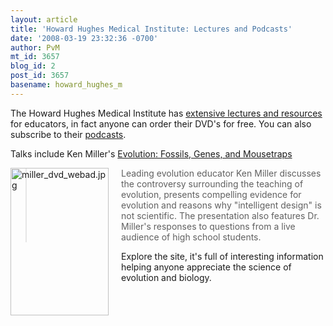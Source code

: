 ```yaml
---
layout: article
title: 'Howard Hughes Medical Institute: Lectures and Podcasts'
date: '2008-03-19 23:32:36 -0700'
author: PvM
mt_id: 3657
blog_id: 2
post_id: 3657
basename: howard_hughes_m
---
```

The Howard Hughes Medical Institute has [extensive lectures and resources](http://www.hhmi.org/biointeractive/index.html) for educators, in fact anyone can order their DVD's for free. You can also subscribe to their [podcasts](http://www.hhmi.org/biointeractive/podcast_popup.html).

Talks include Ken Miller's [Evolution: Fossils, Genes, and Mousetraps](http://www.hhmi.org/biointeractive/evolution/talks.html)

[<img src="http://pandasthumb.org/miller_dvd_webad.jpg" alt="miller_dvd_webad.jpg" width="157" height="236" style="float: left; margin: 0 20px 20px 0;" class="mt-image-left" />](http://www.hhmi.org/biointeractive/ordermaterials.html)

> Leading evolution educator Ken Miller discusses the controversy surrounding the teaching of evolution, presents compelling evidence for evolution and reasons why "intelligent design" is not scientific. The presentation also features Dr. Miller's responses to questions from a live audience of high school students.


Explore the site, it's full of interesting information helping anyone appreciate the science of evolution and biology.
